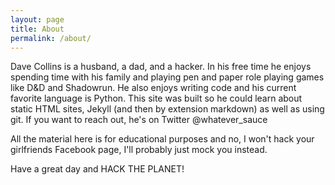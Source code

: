 ```yaml
---
layout: page
title: About
permalink: /about/
---
```


Dave Collins is a husband, a dad, and a hacker. In his free time he enjoys spending time with his family and playing pen and paper role playing games like D&D and Shadowrun. He also enjoys writing code and his current favorite language is Python. This site was built so he could learn about static HTML sites, Jekyll (and then by extension markdown) as well as using git. If you want to reach out, he's on Twitter @whatever\_sauce

All the material here is for educational purposes and no, I won't hack your girlfriends Facebook page, I'll probably just mock you instead.



Have a great day and HACK THE PLANET!
